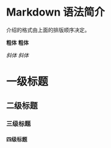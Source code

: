 # Markdown 语法简介
  介绍的格式由上面的排版顺序决定。

**粗体**
__粗体__

*斜体*
_斜体_

# 一级标题
## 二级标题
### 三级标题
#### 四级标题
###

